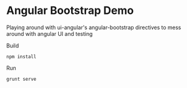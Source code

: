 Angular Bootstrap Demo
======================

Playing around with ui-angular's angular-bootstrap directives to mess around with angular UI and testing

Build

``````````````
npm install
``````````````

Run

``````````````
grunt serve
``````````````